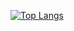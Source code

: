 [![Top Langs](https://github-readme-stats.vercel.app/api/top-langs/?username=owzl&layout=donut)](https://github.com/anuraghazra/github-readme-stats)

<!--## Hi there 👋-->
<!--
**owzl/owzl** is a ✨ _special_ ✨ repository because its `README.md` (this file) appears on your GitHub profile.

Here are some ideas to get you started:

- 🔭 I’m currently working on ...
- 🌱 I’m currently learning ...
- 👯 I’m looking to collaborate on ...
- 🤔 I’m looking for help with ...
- 💬 Ask me about ...
- 📫 How to reach me: ...
- 😄 Pronouns: ...
- ⚡ Fun fact: ...
-->
